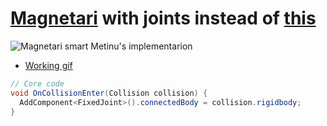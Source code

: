 # [Magnetari](https://github.com/Abde5/Magnetari/) with joints instead of [this](https://github.com/Abde5/Magnetari/blob/master/Assets/Abdulito/Bola/Absortion.cs)
![Magnetari smart Metinu's implementarion](https://i.gyazo.com/401238f6a1f969c66add5e49d092651c.png "My magnetari implementarion")  

  - [Working gif](https://i.gyazo.com/9fff9ef2c65d1a4ea2b5da1ac8730009.mp4)

```c#
// Core code
void OnCollisionEnter(Collision collision) {
  AddComponent<FixedJoint>().connectedBody = collision.rigidbody;
}
```
